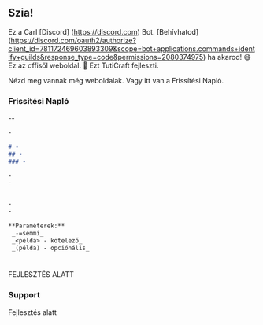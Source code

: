 ## Szia!

Ez a Carl [Discord] (https://discord.com) Bot. [Behívhatod] (https://discord.com/oauth2/authorize?client_id=781172469603893309&scope=bot+applications.commands+identify+guilds&response_type=code&permissions=2080374975) ha akarod! 😄 
Ez az offisől weboldal. 🤯
Ezt TutiCraft fejleszti. 

Nézd meg vannak még weboldalak.
Vagy itt van a Frissítési Napló.

### Frissítési Napló

--

```markdown
-

# -
## -
### -

-
-


-
-
  
**Paraméterek:** 
 _-=semmi_ 
 _<példa> - kötelező_
 _(példa) - opciónális_
 


```


### 

FEJLESZTÉS ALATT

### Support
Fejlesztés alatt
